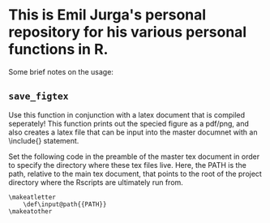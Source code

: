 # This is Emil Jurga's personal repository for his various personal functions in R. 

Some brief notes on the usage:

## ```save_figtex```

Use this function in conjunction with a latex document that is compiled seperately!
This function prints out the specied figure as a pdf/png, and also creates a latex 
file that can be input into the master documnet with an \include{} statement. 

Set the following code in the preamble of the master tex document in order to specify 
the directory where these tex files live. Here, the PATH is the path, relative to the 
main tex document, that points to the root of the project directory where the Rscripts 
are ultimately run from. 

```
\makeatletter 
	\def\input@path{{PATH}} 
\makeatother 
```

